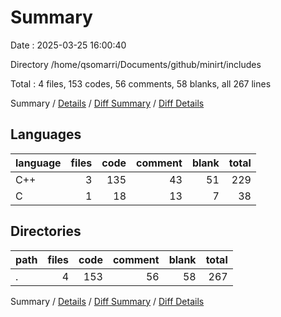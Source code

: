 # Summary

Date : 2025-03-25 16:00:40

Directory /home/qsomarri/Documents/github/minirt/includes

Total : 4 files,  153 codes, 56 comments, 58 blanks, all 267 lines

Summary / [Details](details.md) / [Diff Summary](diff.md) / [Diff Details](diff-details.md)

## Languages
| language | files | code | comment | blank | total |
| :--- | ---: | ---: | ---: | ---: | ---: |
| C++ | 3 | 135 | 43 | 51 | 229 |
| C | 1 | 18 | 13 | 7 | 38 |

## Directories
| path | files | code | comment | blank | total |
| :--- | ---: | ---: | ---: | ---: | ---: |
| . | 4 | 153 | 56 | 58 | 267 |

Summary / [Details](details.md) / [Diff Summary](diff.md) / [Diff Details](diff-details.md)